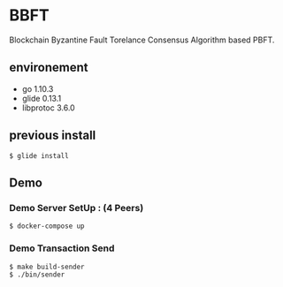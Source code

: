 # BBFT
Blockchain Byzantine Fault Torelance Consensus Algorithm based PBFT.

## environement
- go 1.10.3
- glide 0.13.1
- libprotoc 3.6.0

## previous install
```
$ glide install
```

## Demo

### Demo Server SetUp : (4 Peers)
```
$ docker-compose up
```

### Demo Transaction Send
```
$ make build-sender
$ ./bin/sender
```